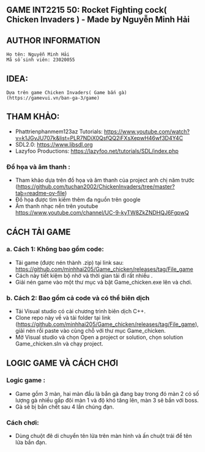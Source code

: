 
## GAME INT2215 50: Rocket Fighting cock( Chicken Invaders ) - Made by Nguyễn Minh Hải

## AUTHOR INFORMATION
    Họ tên: Nguyễn Minh Hải
    Mã số sinh viên: 23020055
## IDEA:
    Dựa trên game Chicken Invaders( Game bắn gà)
    (https://gamevui.vn/ban-ga-3/game)
## THAM KHẢO:
- Phattrienphanmem123az Tutorials: https://www.youtube.com/watch?v=k1JGvJU707k&list=PLR7NDiX0QsfQQ2iFXsXepwH46wf3D4Y4C 
- SDL2.0: https://www.libsdl.org
- Lazyfoo Productions: https://lazyfoo.net/tutorials/SDL/index.php 
    
### Đồ họa và âm thanh : 
   - Tham khảo dựa trên đồ họa và âm thanh của project anh chị năm trước (https://github.com/tuchan2002/ChickenInvaders/tree/master?tab=readme-ov-file)
   - Đồ họa được tìm kiếm thêm đa nguồn trên google
   - Âm thanh nhạc nền trên youtube https://www.youtube.com/channel/UC-9-kyTW8ZkZNDHQJ6FgpwQ
## CÁCH TẢI GAME
### a. Cách 1: Không bao gồm code:
- Tải game (được nén thành .zip) tại link sau: https://github.com/minhhai205/Game_chicken/releases/tag/File_game
- Cách này tiết kiệm bộ nhớ và thời gian tải đi rất nhiều .
- Giải nén game vào một thư mục và bật Game_chicken.exe lên và chơi.
### b. Cách 2: Bao gồm cả code và có thể biên dịch
- Tải Visual studio có cài chương trình biên dịch C++.
- Clone repo này về và tải folder tại link (https://github.com/minhhai205/Game_chicken/releases/tag/File_game), giải nén rồi paste vào cùng chỗ với thư mục Game_chicken.
- Mở Visual studio và chọn Open a project or solution, chọn solution Game_chicken.sln và chạy project.  
## LOGIC GAME VÀ CÁCH CHƠI
### Logic game :
- Game gồm 3 màn, hai màn đầu là bắn gà đang bay trong đó màn 2 có số lượng gà nhiều gấp đôi màn 1 và độ khó tăng lên, màn 3 sẽ bắn với boss.
- Gà sẽ bị bắn chết sau 4 lần chúng đạn.
### Cách chơi:
- Dùng chuột đê di chuyển tên lửa trên màn hình và ấn chuột trái để tên lửa bắn đạn.
    
    
    

